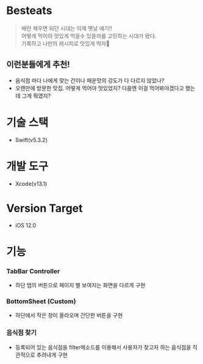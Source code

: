 # Besteats
> 배만 채우면 되던 시대는 이제 옛날 얘기!!  
어떻게 먹어야 맛있게 먹을수 있을까를 고민하는 시대가 됐다.  
기록하고 나만의 레시피로 맛있게 먹자🍗  

## 이런분들에게 추천!  

- 음식점 마다 나에게 맞는 간이나 매운맛의 강도가 다 다르지 않았나?
- 오랜만에 방문한 맛집. 어떻게 먹어야 맛있었지? 다음엔 이걸 먹어봐야겠다고 했는데 그게 뭐였지? 


# 기술 스택
- Swift(v5.3.2)

# 개발 도구
- Xcode(v13.1)

# Version Target 
- iOS 12.0

# 기능
### TabBar Controller
- 하단 탭의 버튼으로 페이지 별 보여지는 화면을 다르게 구현

### BottomSheet (Custom)
- 하단에서 작은 창이 올라오며 간단한 버튼을 구현 

### 음식점 찾기
- 등록되어 있는 음식점을 filter메소드를 이용해서 사용자가 찾고자 하는 음식점을 직관적으로 추려내게 구현
